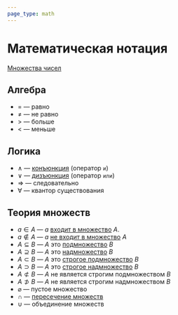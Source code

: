 ```yaml
---
page_type: math
---
```

# Математическая нотация

[Множества чисел]([[20221030192444]])

## Алгебра

* $=$ — равно
* $\not =$ — не равно
* $>$ — больше
* $<$ — меньше

## Логика

* $\land$ — [конъюнкция]([[20221120111255]]) (оператор `и`)
* $\lor$ — [дизъюнкция]([[20221120111257]]) (оператор `или`)
* $\Rightarrow$ — следовательно
* $\forall$ — квантор существования

## Теория множеств

* $a \in A$ — $a$ [входит в множество]([[20221031233633]]) $A$.
* $a \notin A$ — $a$ [не входит в множество]([[20221031233633]]) $A$
* $A \subseteq B$ — $A$ это [подмножество]([[20221101234235]]) $B$
* $A \supseteq B$ — $A$ это [надмножество]([[20221101234235]]) $B$
* $A \subset B$ — $A$ это [строгое подмножество]([[20221101234235]]) $B$
* $A \supset B$ — $A$ это [строгое надмножество]([[20221101234235]]) $B$
* $A \not \subset B$ — $A$ не является строгим подмножеством $B$
* $A \not \supset B$ — $A$ не является строгим надмножеством $B$
* $\varnothing$ — пустое множество
* $\cap$ — [пересечение множеств]([[20221102002259]])
* $\cup$ — объединение множеств




